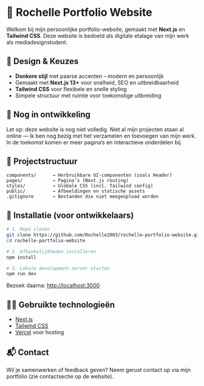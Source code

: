 # 🖤 Rochelle Portfolio Website

Welkom bij mijn persoonlijke portfolio-website, gemaakt met **Next.js** en **Tailwind CSS**. Deze website is bedoeld als digitale etalage van mijn werk als mediadesignstudent.

## 🎨 Design & Keuzes

- **Donkere stijl** met paarse accenten – modern en persoonlijk
- Gemaakt met **Next.js 13+** voor snelheid, SEO en uitbreidbaarheid
- **Tailwind CSS** voor flexibele en snelle styling
- Simpele structuur met ruimte voor toekomstige uitbreiding

## 🚧 Nog in ontwikkeling

Let op: deze website is nog niet volledig. Niet al mijn projecten staan al online — ik ben nog bezig met het verzamelen en toevoegen van mijn werk. In de toekomst komen er meer pagina’s en interactieve onderdelen bij.

## 📁 Projectstructuur

```
components/      → Herbruikbare UI-componenten (zoals Header)
pages/           → Pagina’s (Next.js routing)
styles/          → Globale CSS (incl. Tailwind config)
public/          → Afbeeldingen en statische assets
.gitignore       → Bestanden die niet meegeüpload worden
```

## 🚀 Installatie (voor ontwikkelaars)

```bash
# 1. Repo clonen
git clone https://github.com/Rochelle2003/rochelle-portfolio-website.git
cd rochelle-portfolio-website

# 2. Afhankelijkheden installeren
npm install

# 3. Lokale development-server starten
npm run dev
```

Bezoek daarna: [http://localhost:3000](http://localhost:3000)

## 🧑‍💻 Gebruikte technologieën

- [Next.js](https://nextjs.org/)
- [Tailwind CSS](https://tailwindcss.com/)
- [Vercel](https://vercel.com/) voor hosting

## 📬 Contact

Wil je samenwerken of feedback geven? Neem gerust contact op via mijn portfolio (zie contactsectie op de website).
 
